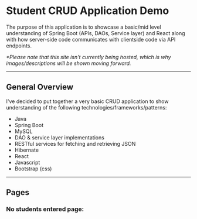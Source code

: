 <!DOCTYPE html>
<html>
<body>
  <h1>Student CRUD Application Demo</h1>
  <p>The purpose of this application is to showcase a basic/mid level understanding of Spring Boot (APIs, DAOs, Service layer) and React along with how server-side code communicates with clientside code via API endpoints.</p>
  <p><i>*Please note that this site isn't currently being hosted, which is why images/descriptions will be shown moving forward.</i></p>
  <hr>
  <h2>General Overview</h2>
  <p>I've decided to put together a very basic CRUD application to show understanding of the following technologies/frameworks/patterns:</p>
  <ul>
    <li>Java</li>
    <li>Spring Boot</li>
    <li>MySQL</li>
    <li>DAO & service layer implementations</li>
    <li>RESTful services for fetching and retrieving JSON</li>
    <li>Hibernate</li>
    <li>React</li>
    <li>Javascript</li>
    <li>Bootstrap (css)</li>
  </ul>
  <hr>
  <h2>Pages</h2>
  <h3>No students entered page:</h3>

</body>
